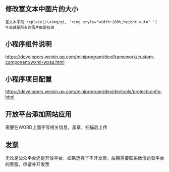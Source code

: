 ## 修改富文本中图片的大小

```
富文本字段.replace(/\<img/gi, '<img style="width:100%;height:auto" ')  坏处就是所有的图片都是拉满
```

## 小程序组件说明

https://developers.weixin.qq.com/miniprogram/dev/framework/custom-component/wxml-wxss.html

## 小程序项目配置

https://developers.weixin.qq.com/miniprogram/dev/devtools/projectconfig.html


## 开放平台添加网站应用

需要在WORD上面手写相关信息，盖章，扫描后上传

## 发票

无论是公众平台还是开放平台，如果选择了不开发票，后期需要联系微信运营平台的客服，申请补开发票